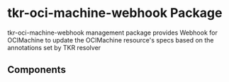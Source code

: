 # tkr-oci-machine-webhook Package

tkr-oci-machine-webhook management package provides Webhook for OCIMachine to update the OCIMachine resource's specs based on the annotations set by TKR resolver

## Components
